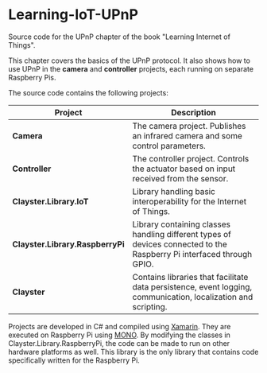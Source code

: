 Learning-IoT-UPnP
=================

Source code for the UPnP chapter of the book "Learning Internet of Things".

This chapter covers the basics of the UPnP protocol. It also shows how to use UPnP in the **camera** and **controller** projects, each running on separate Raspberry Pis.

The source code contains the following projects:

|Project                          | Description|
| ------------------------------- | ---------- |
|**Camera**                       | The camera project. Publishes an infrared camera and some control parameters.|
|**Controller**                   | The controller project. Controls the actuator based on input received from the sensor.|
|**Clayster.Library.IoT**         | Library handling basic interoperability for the Internet of Things.|
|**Clayster.Library.RaspberryPi** | Library containing classes handling different types of devices connected to the Raspberry Pi interfaced through GPIO.|
|**Clayster**                     | Contains libraries that facilitate data persistence, event logging, communication, localization and scripting.|

Projects are developed in C# and compiled using [Xamarin](http://xamarin.com/). They are executed on Raspberry Pi using [MONO](http://www.mono-project.com/). By modifying the classes in Clayster.Library.RaspberryPi, the code can be made to run on other hardware platforms as well. This library is the only library that contains code specifically written for the Raspberry Pi.

